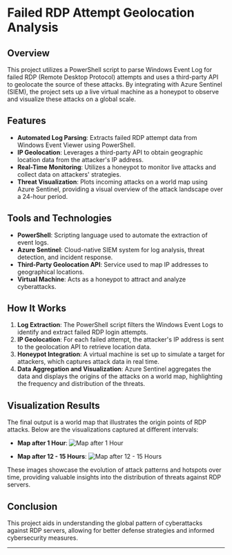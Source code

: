 # Failed RDP Attempt Geolocation Analysis

## Overview
This project utilizes a PowerShell script to parse Windows Event Log for failed RDP (Remote Desktop Protocol) attempts and uses a third-party API to geolocate the source of these attacks. By integrating with Azure Sentinel (SIEM), the project sets up a live virtual machine as a honeypot to observe and visualize these attacks on a global scale.

## Features

- **Automated Log Parsing**: Extracts failed RDP attempt data from Windows Event Viewer using PowerShell.
- **IP Geolocation**: Leverages a third-party API to obtain geographic location data from the attacker's IP address.
- **Real-Time Monitoring**: Utilizes a honeypot to monitor live attacks and collect data on attackers' strategies.
- **Threat Visualization**: Plots incoming attacks on a world map using Azure Sentinel, providing a visual overview of the attack landscape over a 24-hour period.

## Tools and Technologies

- **PowerShell**: Scripting language used to automate the extraction of event logs.
- **Azure Sentinel**: Cloud-native SIEM system for log analysis, threat detection, and incident response.
- **Third-Party Geolocation API**: Service used to map IP addresses to geographical locations.
- **Virtual Machine**: Acts as a honeypot to attract and analyze cyberattacks.

## How It Works

1. **Log Extraction**: The PowerShell script filters the Windows Event Logs to identify and extract failed RDP login attempts.
2. **IP Geolocation**: For each failed attempt, the attacker's IP address is sent to the geolocation API to retrieve location data.
3. **Honeypot Integration**: A virtual machine is set up to simulate a target for attackers, which captures attack data in real time.
4. **Data Aggregation and Visualization**: Azure Sentinel aggregates the data and displays the origins of the attacks on a world map, highlighting the frequency and distribution of the threats.
## Visualization Results

The final output is a world map that illustrates the origin points of RDP attacks. Below are the visualizations captured at different intervals:

- **Map after 1 Hour**:
  ![Map after 1 Hour](https://imgur.com/a/74Y6JNN)

- **Map after 12 - 15 Hours**:
  ![Map after 12 - 15 Hours](https://imgur.com/a/duJNJdc)

These images showcase the evolution of attack patterns and hotspots over time, providing valuable insights into the distribution of threats against RDP servers.


## Conclusion

This project aids in understanding the global pattern of cyberattacks against RDP servers, allowing for better defense strategies and informed cybersecurity measures.

---

